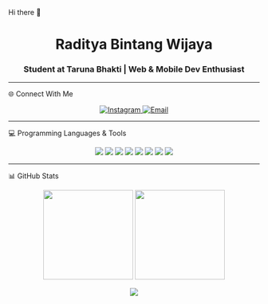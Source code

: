  Hi there 👋

<!--
**pizzanathea/pizzanathea** is a ✨ _special_ ✨ repository because its `README.md` (this file) appears on your GitHub profile.

Here are some ideas to get you started:

- 🔭 I’m currently working on ...
- 🌱 I’m currently learning ...
- 👯 I’m looking to collaborate on ...<!-- 🌸 HEADER -->
<h1 align="center"> Raditya Bintang Wijaya </h1>
<h3 align="center">Student at Taruna Bhakti | Web & Mobile Dev Enthusiast </h3>

---

 🌐 Connect With Me  
<p align="center">
  <a href="https://www.instagram.com/rdtyabntng_" target="_blank">
    <img src="https://img.shields.io/badge/Instagram-FFC0CB?style=for-the-badge&logo=instagram&logoColor=white" alt="Instagram"/>
  </a>
  <a href="mailto:radityabintang2202@gmail.com">
    <img src="https://img.shields.io/badge/Email-C9A0DC?style=for-the-badge&logo=gmail&logoColor=white" alt="Email"/>
  </a>
</p>

---

 💻 Programming Languages & Tools  
<p align="center">
  <img src="https://img.shields.io/badge/HTML5-E6E6FA?style=for-the-badge&logo=html5&logoColor=E34F26" />
  <img src="https://img.shields.io/badge/CSS3-E6E6FA?style=for-the-badge&logo=css3&logoColor=1572B6" />
  <img src="https://img.shields.io/badge/JavaScript-E6E6FA?style=for-the-badge&logo=javascript&logoColor=F7DF1E" />
  <img src="https://img.shields.io/badge/Next.js-E6E6FA?style=for-the-badge&logo=next.js&logoColor=000000" />
  <img src="https://img.shields.io/badge/Flutter-E6E6FA?style=for-the-badge&logo=flutter&logoColor=02569B" />
  <img src="https://img.shields.io/badge/TailwindCSS-E6E6FA?style=for-the-badge&logo=tailwind-css&logoColor=38B2AC" />
  <img src="https://img.shields.io/badge/MySQL-E6E6FA?style=for-the-badge&logo=mysql&logoColor=4479A1" />
  <img src="https://img.shields.io/badge/Figma-E6E6FA?style=for-the-badge&logo=figma&logoColor=F24E1E" />
</p>

---

📊 GitHub Stats  
<p align="center">
  <img src="https://github-readme-stats.vercel.app/api?username=rdtyabntng&show_icons=true&theme=tokyonight&hide_border=true" height="180em"/>
  <img src="https://github-readme-stats.vercel.app/api/top-langs/?username=rdtyabntng&layout=compact&theme=tokyonight&hide_border=true" height="180em"/>
</p>

<p align="center">
  <img src="https://nirzak-streak-stats.vercel.app/?user=rdtyabntng&theme=tokyonight&hide_border=true" />
</p>
